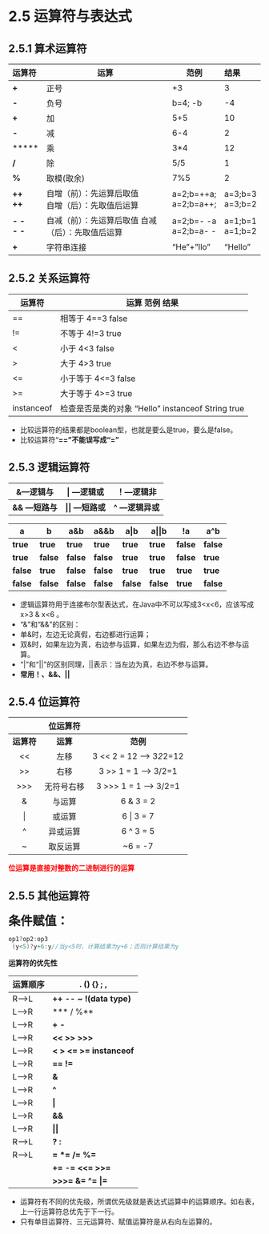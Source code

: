 

# 2.5 运算符与表达式

## 2.5.1 算术运算符

| 运算符                  | 运算                                                   | 范例                        | 结果                 |
| :---------------------- | ------------------------------------------------------ | --------------------------- | :------------------- |
| **+**                   | 正号                                                   | +3                          | 3                    |
| **-**                   | 负号                                                   | b=4;  -b                    | -4                   |
| **+**                   | 加                                                     | 5+5                         | 10                   |
| **-**                   | 减                                                     | 6-4                         | 2                    |
| *****                   | 乘                                                     | 3*4                         | 12                   |
| **/**                   | 除                                                     | 5/5                         | 1                    |
| **%**                   | 取模(取余)                                             | 7%5                         | 2                    |
| **++**<br/>  **++**     | 自增（前）：先运算后取值<br />自增（后）：先取值后运算 | a=2;b=++a;<br/> a=2;b=a++;  | a=3;b=3<br/>a=3;b=2  |
| **- -**  <br/>  **- -** | 自减（前）：先运算后取值  自减（后）：先取值后运算     | a=2;b=- -a <br/> a=2;b=a- - | a=1;b=1 <br/>a=1;b=2 |
| **+**                   | 字符串连接                                             | “He”+”llo”                  | “Hello”              |

## 2.5.2 关系运算符

| 运算符     | 运算                                                                  范例                                                    结果 |
| ---------- | ------------------------------------------------------------ |
| ==         | 相等于                                                              4==3                                                   false |
| !=         | 不等于                                                              4!=3                                                    true |
| <          | 小于                                                                  4<3                                                     false |
| >          | 大于                                                                  4>3                                                     true |
| <=         | 小于等于                                                          4<=3                                                   false |
| >=         | 大于等于                                                          4>=3                                                   true |
| instanceof | 检查是否是类的对象                    “Hello” instanceof String                                    true |

- 比较运算符的结果都是boolean型，也就是要么是true，要么是false。
- 比较运算符“**==”**不能误写成“**=”** 

## 2.5.3 逻辑运算符

|  **&—逻辑与**  |  **\| —逻辑或**  |  **！—逻辑非**  |
| :------------: | :--------------: | :-------------: |
| **&& —短路与** | **\|\| —短路或** | **^ —逻辑异或** |

| **a**     | **b**     | **a&b**   | **a&&b**  | **a\|b**  | **a\|\|b** | **!a**    | **a^b**   |
| --------- | --------- | --------- | --------- | --------- | ---------- | --------- | --------- |
| **true**  | **true**  | **true**  | **true**  | **true**  | **true**   | **false** | **false** |
| **true**  | **false** | **false** | **false** | **true**  | **true**   | **false** | **true**  |
| **false** | **true**  | **false** | **false** | **true**  | **true**   | **true**  | **true**  |
| **false** | **false** | **false** | **false** | **false** | **false**  | **true**  | **false** |

-  逻辑运算符用于连接布尔型表达式，在Java中不可以写成3<x<6，应该写成x>3 & x<6 。
-  “&”和“&&”的区别：
  -  单&时，左边无论真假，右边都进行运算；
  -  双&时，如果左边为真，右边参与运算，如果左边为假，那么右边不参与运算。
- “|”和“||”的区别同理，||表示：当左边为真，右边不参与运算。
- **常用！、&&、||**

## 2.5.4 位运算符

|            |  位运算符  |                          |
| :--------: | :--------: | :----------------------: |
| **运算符** |  **运算**  |         **范例**         |
|     <<     |    左移    | 3 << 2 = 12 --> 3*2*2=12 |
|     >>     |    右移    |  3 >> 1 =  1 --> 3/2=1   |
|    >>>     | 无符号右移 |  3 >>> 1 = 1 --> 3/2=1   |
|     &      |   与运算   |        6 & 3 = 2         |
|     \|     |   或运算   |        6 \| 3 = 7        |
|     ^      |  异或运算  |        6 ^ 3 =  5        |
|     ~      |  取反运算  |         ~6 = -7          |

<font color = "red">**位运算是直接对整数的二进制进行的运算**</font>

## 2.5.5 其他运算符

<font  size=5 face="黑体">**条件赋值：**</font>

```java
op1?op2:op3
 (y<5)?y+6:y//当y<5时，计算结果为y+6；否则计算结果为y
```

**运算符的优先性**

| 运算顺序 | **.**  **()**  **{}  ;  ,**     |
| :------- | ------------------------------- |
| R—>L     | **++   --  ~   !(data  type)**  |
| L—>R     | ***  /  %**                     |
| L—>R     | **+   -**                       |
| L—>R     | **<<   >>   >>>**               |
| L—>R     | **<   >  <=   >=   instanceof** |
| L—>R     | **==   !=**                     |
| L—>R     | **&**                           |
| L—>R     | **^**                           |
| L—>R     | **\|**                          |
| L—>R     | **&&**                          |
| L—>R     | **\|\|**                        |
| R—>L     | **?  :**                        |
| R—>L     | **=   \*=   /=   %=**           |
|          | **+=   -=  <<=   >>=**          |
|          | **>>>=   &=  ^=   \|=**         |

-  运算符有不同的优先级，所谓优先级就是表达式运算中的运算顺序。如右表，上一行运算符总优先于下一行。
- 只有单目运算符、三元运算符、赋值运算符是从右向左运算的。
